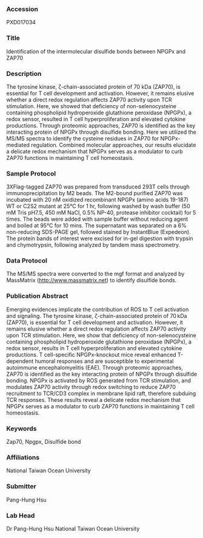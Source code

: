 ### Accession
PXD017034

### Title
Identification of the intermolecular disulfide bonds between NPGPx and ZAP70

### Description
The tyrosine kinase, ζ-chain-associated protein of 70 kDa (ZAP70), is essential for T cell development and activation. However, it remains elusive whether a direct redox regulation affects ZAP70 activity upon TCR stimulation. Here, we showed that deficiency of non-selenocysteine containing phospholipid hydroperoxide glutathione peroxidase (NPGPx), a redox sensor, resulted in T cell hyperproliferation and elevated cytokine productions. Through proteomic approaches, ZAP70 is identified as the key interacting protein of NPGPx through disulfide bonding. Here we utilized the MS/MS spectra to identify the cysteine residues in ZAP70 for NPGPx-mediated regulation. Combined molecular approaches, our results elucidate a delicate redox mechanism that NPGPx serves as a modulator to curb ZAP70 functions in maintaining T cell homeostasis.

### Sample Protocol
3XFlag-tagged ZAP70 was prepared from transduced 293T cells through immunoprecipitation by M2 beads. The M2-bound purified ZAP70 was incubated with 20 nM oxidized recombinant NPGPx (amino acids 19-187) WT or C2S2 mutant at 25℃ for 1 hr, following washed by wash buffer (50 mM Tris pH7.5, 450 mM NaCl, 0.5% NP-40, protease inhibitor cocktail) for 5 times. The beads were added with sample buffer without reducing agent and boiled at 95℃ for 10 mins. The supernatant was separated on a 6% non-reducing SDS-PAGE gel, followed stained by InstantBlue (Expedeon). The protein bands of interest were excised for in-gel digestion with trypsin and chymotrypsin, following analyzed by tandem mass spectrometry.

### Data Protocol
The MS/MS spectra were converted to the mgf format and analyzed by MassMatrix (http://www.massmatrix.net) to identify disulfide bonds.

### Publication Abstract
Emerging evidences implicate the contribution of ROS to T cell activation and signaling. The tyrosine kinase, &#x3b6;-chain-associated protein of 70&#x202f;kDa (ZAP70), is essential for T cell development and activation. However, it remains elusive whether a direct redox regulation affects ZAP70 activity upon TCR stimulation. Here, we show that deficiency of non-selenocysteine containing phospholipid hydroperoxide glutathione peroxidase (NPGPx), a redox sensor, results in T cell hyperproliferation and elevated cytokine productions. T cell-specific NPGPx-knockout mice reveal enhanced T-dependent humoral responses and are susceptible to experimental autoimmune encephalomyelitis (EAE). Through proteomic approaches, ZAP70 is identified as the key interacting protein of NPGPx through disulfide bonding. NPGPx is activated by ROS generated from TCR stimulation, and modulates ZAP70 activity through redox switching to reduce ZAP70 recruitment to TCR/CD3 complex in membrane lipid raft, therefore subduing TCR responses. These results reveal a delicate redox mechanism that NPGPx serves as a modulator to curb ZAP70 functions in maintaining T cell homeostasis.

### Keywords
Zap70, Npgpx, Disulfide bond

### Affiliations
National Taiwan Ocean University

### Submitter
Pang-Hung Hsu

### Lab Head
Dr Pang-Hung Hsu
National Taiwan Ocean University


